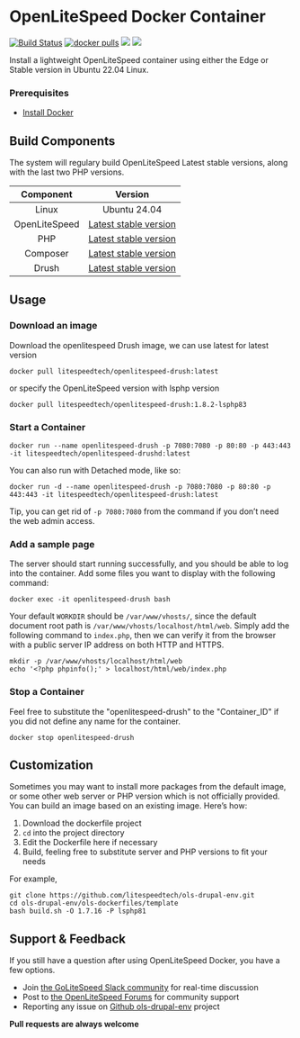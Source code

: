 # OpenLiteSpeed Docker Container
[![Build Status](https://github.com/litespeedtech/ols-drupal-env/workflows/docker-build/badge.svg)](https://github.com/litespeedtech/ols-drupal-env/actions/new)
[![docker pulls](https://img.shields.io/docker/pulls/litespeedtech/openlitespeed?style=flat&color=blue)](https://hub.docker.com/r/litespeedtech/openlitespeed)
[<img src="https://img.shields.io/badge/slack-LiteSpeed-blue.svg?logo=slack">](litespeedtech.com/slack) 
[<img src="https://img.shields.io/twitter/follow/litespeedtech.svg?label=Follow&style=social">](https://twitter.com/litespeedtech)

Install a lightweight OpenLiteSpeed container using either the Edge or Stable version in Ubuntu 22.04 Linux.

### Prerequisites
*  [Install Docker](https://www.docker.com/)

## Build Components
The system will regulary build OpenLiteSpeed Latest stable versions, along with the last two PHP versions.

|Component|Version|
| :-------------: | :-------------: |
|Linux|Ubuntu 24.04|
|OpenLiteSpeed|[Latest stable version](https://openlitespeed.org/release-log/version-1-8-x)|
|PHP|[Latest stable version](http://rpms.litespeedtech.com/debian/)|
|Composer|[Latest stable version](https://getcomposer.org/)|
|Drush|[Latest stable version](https://www.drush.org/latest/)|

## Usage
### Download an image
Download the openlitespeed Drush image, we can use latest for latest version
```
docker pull litespeedtech/openlitespeed-drush:latest
```
or specify the OpenLiteSpeed version with lsphp version
```
docker pull litespeedtech/openlitespeed-drush:1.8.2-lsphp83
```
### Start a Container
```
docker run --name openlitespeed-drush -p 7080:7080 -p 80:80 -p 443:443 -it litespeedtech/openlitespeed-drushd:latest
```
You can also run with Detached mode, like so:
```
docker run -d --name openlitespeed-drush -p 7080:7080 -p 80:80 -p 443:443 -it litespeedtech/openlitespeed-drush:latest
```
Tip, you can get rid of `-p 7080:7080` from the command if you don’t need the web admin access.  

### Add a sample page
The server should start running successfully, and you should be able to log into the container. Add some files you want to display with the following command:
```
docker exec -it openlitespeed-drush bash
```
Your default `WORKDIR` should be `/var/www/vhosts/`, since the default document root path is `/var/www/vhosts/localhost/html/web`. Simply add the following command to `index.php`, then we can verify it from the browser with a public server IP address on both HTTP and HTTPS. 

```
mkdir -p /var/www/vhosts/localhost/html/web
echo '<?php phpinfo();' > localhost/html/web/index.php
```

### Stop a Container
Feel free to substitute the "openlitespeed-drush" to the "Container_ID" if you did not define any name for the container.
```
docker stop openlitespeed-drush
```

## Customization
Sometimes you may want to install more packages from the default image, or some other web server or PHP version which is not officially provided. You can build an image based on an existing image. Here’s how:
  1. Download the dockerfile project 
  2. `cd` into the project directory
  3. Edit the Dockerfile here if necessary
  4. Build, feeling free to substitute server and PHP versions to fit your needs 

For example,
```
git clone https://github.com/litespeedtech/ols-drupal-env.git
cd ols-drupal-env/ols-dockerfiles/template
bash build.sh -O 1.7.16 -P lsphp81
```

## Support & Feedback
If you still have a question after using OpenLiteSpeed Docker, you have a few options.
* Join [the GoLiteSpeed Slack community](https://litespeedtech.com/slack) for real-time discussion
* Post to [the OpenLiteSpeed Forums](https://forum.openlitespeed.org/) for community support
* Reporting any issue on [Github ols-drupal-env](https://github.com/litespeedtech/ols-drupal-env/issues) project

**Pull requests are always welcome** 